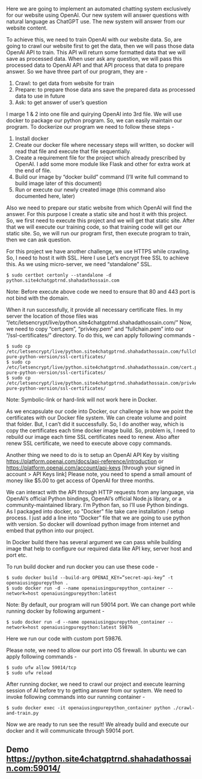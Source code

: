 Here we are going to implement an automated chatting system exclusively for our website using OpenAI. Our new system will answer questions with natural language as ChatGPT use. The new system will answer from our website content.

To achieve this, we need to train OpenAI with our website data. So, are going to crawl our website first to get the data, then we will pass those data OpenAI API to train. This API will return some formatted data that we will save as processed data. When user ask any question, we will pass this processed data to OpenAI API and that API process that data to prepare answer. So we have three part of our program, they are -

1. Crawl: to get data from website for train
2. Prepare: to prepare those data ans save the prepared data as processed data to use in future
3. Ask: to get answer of user’s question

I marge 1 & 2 into one file and quirying OpenAI into 3rd file. We will use docker to package our python program. So, we can easily maintain our program. To dockerize our program we need to follow these steps -

1. Install docker
2. Create our docker file where necessary steps will written, so docker will read that file and execute that file sequentially.
3. Create a requirement file for the project which already prescribed by OpenAI. I add some more module like Flask and other for extra work at the end of file.
4. Build our image by “docker build” command (I’ll write full command to build image later of this document)
5. Run or execute our newly created image (this command also documented here, later)

Also we need to prepare our static website from which OpenAI will find the answer. For this purpose I create a static site and host it with this project. So, we first need to execute this project and we will get that static site. After that we will execute our training code, so that training code will get our static site. So, we will run our program first, then execute program to train, then we can ask question.

For this project we have another challenge, we use HTTPS while crawling. So, I need to host it with SSL. Here I use Let’s encrypt free SSL to achieve this. As we using micro-server, we need “standalone” SSL.
```
$ sudo certbot certonly --standalone -d python.site4chatgptrnd.shahadathossain.com
```
Note: Before execute above code we need to ensure that 80 and 443 port is not bind with the domain.

When it run successfully, it provide all necessary certificate files. In my server the location of those files was “/etc/letsencrypt/live/python.site4chatgptrnd.shahadathossain.com/” Now, we need to copy “cert.pem”, “privkey.pem” and “fullchain.pem” into our “<project-root>/ssl-certificates/” directory. To do this, we can apply following commands -
```
$ sudo cp /etc/letsencrypt/live/python.site4chatgptrnd.shahadathossain.com/fullchain.pem pure-python-version/ssl-certificates/
$ sudo cp /etc/letsencrypt/live/python.site4chatgptrnd.shahadathossain.com/cert.pem pure-python-version/ssl-certificates/
$ sudo cp /etc/letsencrypt/live/python.site4chatgptrnd.shahadathossain.com/privkey.pem pure-python-version/ssl-certificates/
```
Note: Symbolic-link or hard-link will not work here in Docker.

As we encapsulate our code into Docker, our challenge is how we point the certificates with our Docker file system. We can create volume and point that folder. But, I can’t did it successfully. So, I do another way, which is copy the certificates each time docker image build. So, problem is, I need to rebuild our image each time SSL certificates need to renew. Also after renew SSL certificate, we need to execute above copy commands.

Another thing we need to do is to setup an OpenAI API Key by visiting https://platform.openai.com/docs/api-reference/introduction or https://platform.openai.com/account/api-keys [through your signed in account > API Keys link] Please note, you need to spend a small amount of money like $5.00 to get access of OpenAI for three months.

We can interact with the API through HTTP requests from any language, via OpenAI’s official Python bindings, OpenAI’s official Node.js library, or a community-maintained library. I’m Python fan, so I’ll use Python bindings. As I packaged into docker, so "Docker" file take care installation / setup process. I just add a line into “Docker” file that we are going to use python with version. So docker will download python image from internet and embed that python into our project.

In Docker build there has several argument we can pass while building image that help to configure our required data like API key, server host and port etc.

To run build docker and run docker you can use these code -
```
$ sudo docker build --build-arg OPENAI_KEY=”secret-api-key” -t openaiusingpurepython .
$ sudo docker run -d --name openaiusingpurepython_container --network=host openaiusingpurepython:latest
```
Note: By default, our program will run 59014 port. We can change port while running docker by following argument -
```
$ sudo docker run -d --name openaiusingpurepython_container --network=host openaiusingpurepython:latest 59876
```
Here we run our code with custom port 59876.

Please note, we need to allow our port into OS firewall. In ubuntu we can apply following commands -
```
$ sudo ufw allow 59014/tcp
$ sudo ufw reload
```
After running docker, we need to crawl our project and execute learning session of AI before try to getting answer from our system. We need to invoke following commands into our running container -
```
$ sudo docker exec -it openaiusingpurepython_container python ./crawl-and-train.py
```
Now we are ready to run see the result! We already build and execute our docker and it will communicate through 59014 port.

## Demo https://python.site4chatgptrnd.shahadathossain.com:59014/

